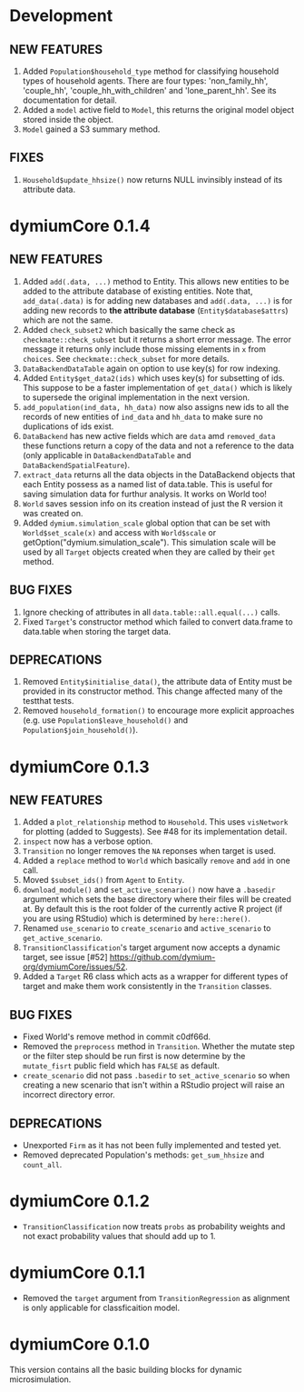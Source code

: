# Development

## NEW FEATURES

1. Added `Population$household_type` method for classifying household types of household agents. There are four types: 'non_family_hh', 'couple_hh', 'couple_hh_with_children' and 'lone_parent_hh'. See its documentation for detail.
2. Added a `model` active field to `Model`, this returns the original model object stored inside the object.
3. `Model` gained a S3 summary method.

## FIXES

1. `Household$update_hhsize()` now returns NULL invinsibly instead of its attribute data.

# dymiumCore 0.1.4

## NEW FEATURES

1. Added `add(.data, ...)` method to Entity. This allows new entities to be added to the attribute database of existing entities. Note that, `add_data(.data)` is for adding new databases and `add(.data, ...)` is for adding new records to **the attribute database** (`Entity$database$attrs`) which are not the same.
2. Added `check_subset2` which basically the same check as `checkmate::check_subset` but it returns a short error message. The error message it returns only include those missing elements in `x` from `choices`. See `checkmate::check_subset` for more details.
3. `DataBackendDataTable` again on option to use key(s) for row indexing. 
4. Added `Entity$get_data2(ids)` which uses key(s) for subsetting of ids. This suppose to be a faster implementation of `get_data()` which is likely to supersede the original implementation in the next version.
5. `add_population(ind_data, hh_data)` now also assigns new ids to all the records of new entities of `ind_data` and `hh_data` to make sure no duplications of ids exist. 
6. `DataBackend` has new active fields which are `data` amd `removed_data` these functions return a copy of the data and not a reference to the data (only applicable in `DataBackendDataTable` and `DataBackendSpatialFeature`). 
7. `extract_data` returns all the data objects in the DataBackend objects that each Entity possess as a named list of data.table. This is useful for saving simulation data for furthur analysis. It works on World too! 
8. `World` saves session info on its creation instead of just the R version it was created on. 
9. Added `dymium.simulation_scale` global option that can be set with `World$set_scale(x)` and access with `World$scale` or getOption("dymium.simulation_scale"). This simulation scale will be used by all `Target` objects created when they are called by their `get` method. 

## BUG FIXES

1. Ignore checking of attributes in all `data.table::all.equal(...)` calls.
2. Fixed `Target`'s constructor method which failed to convert data.frame to data.table when storing the target data.

## DEPRECATIONS

1. Removed `Entity$initialise_data()`, the attribute data of Entity must be provided in its constructor method. This change affected many of the testthat tests. 
2. Removed `household_formation()` to encourage more explicit approaches (e.g. use `Population$leave_household()` and `Population$join_household()`). 

# dymiumCore 0.1.3

## NEW FEATURES

1. Added a `plot_relationship` method to `Household`. This uses `visNetwork` for plotting (added to Suggests). See #48 for its implementation detail.
2. `inspect` now has a verbose option.
3. `Transition` no longer removes the `NA` reponses when target is used.
4. Added a `replace` method to `World` which basically `remove` and `add` in one call.
5. Moved `$subset_ids()` from `Agent`  to `Entity`.
6. `download_module()` and `set_active_scenario()` now have a `.basedir` argument which sets the base directory where their files will be created at. By default this is the root folder of the currently active R project (if you are using RStudio) which is determined by `here::here()`.
7. Renamed `use_scenario` to `create_scenario` and `active_scenario` to `get_active_scenario`.
8. `TransitionClassification`'s target argument now accepts a dynamic target, see issue [#52] https://github.com/dymium-org/dymiumCore/issues/52. 
9. Added a `Target` R6 class which acts as a wrapper for different types of target and make them work consistently in the `Transition` classes.

## BUG FIXES

- Fixed World's remove method in commit c0df66d.
- Removed the `preprocess` method in `Transition`. Whether the mutate step or the filter step should be run first is now determine by the `mutate_fisrt` public field which has `FALSE` as default.
- `create_scenario` did not pass `.basedir` to `set_active_scenario` so when creating a new scenario that isn't within a RStudio project will raise an incorrect directory error.

## DEPRECATIONS

- Unexported `Firm` as it has not been fully implemented and tested yet.
- Removed deprecated Population's methods: `get_sum_hhsize` and `count_all`.

# dymiumCore 0.1.2

- `TransitionClassification` now treats `probs` as probability weights and not exact probability values that should add up to 1. 

# dymiumCore 0.1.1

- Removed the `target` argument from `TransitionRegression` as alignment is only applicable for classficaition model.

# dymiumCore 0.1.0

This version contains all the basic building blocks for dynamic microsimulation.
